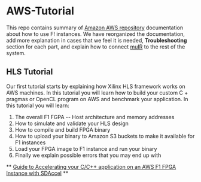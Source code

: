 # AWS-Tutorial

This repo contains summary of [Amazon AWS repository](https://github.com/aws/aws-fpga) documentation about how to use F! instances. We have reorganized the documentation, add more explanation in cases that we feel it is needed, **Troubleshooting** section for each part, and explain how to connect [muIR](https://github.com/sfu-arch/muir-sim) to the rest of the system.

## HLS Tutorial
Our first tutorial starts by explaining how Xilinx HLS framework works on AWS machines. In this tutorial you will learn how to build your custom C + pragmas or OpenCL program on AWS and benchmark your application. In this tutorial you will learn:

1. The overall F1 FGPA -- Host architecture and memory addresses
2. How to simulate and validate your HLS design
3. How to compile and build FPGA binary
4. How to upload your binary to Amazon S3 buckets to make it available for F1 instances
5. Load your FPGA image to F1 instance and run your binary
6. Finally we explain possible errors that you may end up with

** [Guide to Accelerating your C/C++ application on an AWS F1 FPGA Instance with SDAccel](./docs/hls.md) **


